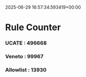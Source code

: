 2025-06-29 16:57:34.593419+00:00
# Rule Counter 
 ### UCATE : 496668

 ### Veneto : 99967

 ### Allowlist : 13930